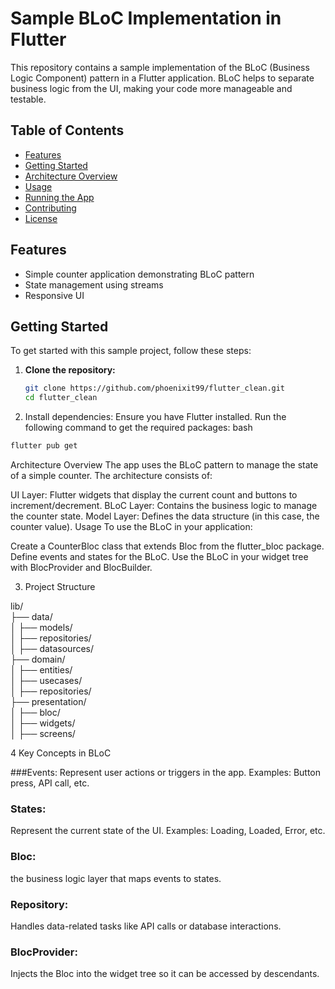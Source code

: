 # Sample BLoC Implementation in Flutter

This repository contains a sample implementation of the BLoC (Business Logic Component) pattern in a Flutter application. BLoC helps to separate business logic from the UI, making your code more manageable and testable.

## Table of Contents

- [Features](#features)
- [Getting Started](#getting-started)
- [Architecture Overview](#architecture-overview)
- [Usage](#usage)
- [Running the App](#running-the-app)
- [Contributing](#contributing)
- [License](#license)

## Features

- Simple counter application demonstrating BLoC pattern
- State management using streams
- Responsive UI

## Getting Started

To get started with this sample project, follow these steps:

1. **Clone the repository:**

   ```bash
   git clone https://github.com/phoenixit99/flutter_clean.git
   cd flutter_clean 
   
2. Install dependencies: Ensure you have Flutter installed. Run the following command to get the required packages:
bash

 ```bash
flutter pub get 
```

Architecture Overview
The app uses the BLoC pattern to manage the state of a simple counter. The architecture consists of:

UI Layer: Flutter widgets that display the current count and buttons to increment/decrement.
BLoC Layer: Contains the business logic to manage the counter state.
Model Layer: Defines the data structure (in this case, the counter value).
Usage
To use the BLoC in your application:

Create a CounterBloc class that extends Bloc from the flutter_bloc package.
Define events and states for the BLoC.
Use the BLoC in your widget tree with BlocProvider and BlocBuilder. 

3. Project Structure 

lib/ </br>
├── data/</br>
│   ├── models/</br>
│   ├── repositories/</br>
│   ├── datasources/</br>
├── domain/</br>
│   ├── entities/</br>
│   ├── usecases/</br>
│   ├── repositories/</br>
├── presentation/</br>
│   ├── bloc/</br>
│   ├── widgets/</br>
│   ├── screens/</br>

4 Key Concepts in BLoC

###Events:
Represent user actions or triggers in the app.
Examples: Button press, API call, etc.
### States:
Represent the current state of the UI.
Examples: Loading, Loaded, Error, etc.
### Bloc:
the business logic layer that maps events to states.
### Repository:
Handles data-related tasks like API calls or database interactions.
### BlocProvider:
Injects the Bloc into the widget tree so it can be accessed by descendants.
